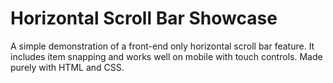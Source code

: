 # Horizontal Scroll Bar Showcase
A simple demonstration of a front-end only horizontal scroll bar feature.
It includes item snapping and works well on mobile with touch controls.
Made purely with HTML and CSS.
